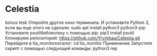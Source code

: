 # Celestia
bonus tesk
Откройте другое окно терминала. И установите Python 3, если вы еще этого не сделали:
sudo apt install python3 python3-pip
Установите psutilбиблиотеку с помощью pip:
pip3 install psutil
Клонируем репозиторий:
https://github.com/Yryrkhau/Celestia.git
Перейдите в tia_monitorкаталог:
cd tia_monitor
Применение
Запустите скрипт с помощью следующей команды:
python3 rep
